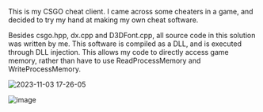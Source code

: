 This is my CSGO cheat client. I came across some cheaters in a game, and decided to try my hand at making my own cheat software.

Besides csgo.hpp, dx.cpp and D3DFont.cpp, all source code in this solution was written by me. This software is compiled as a DLL, and is executed through DLL injection. This allows my code to directly access game memory, rather than have to use ReadProcessMemory and WriteProcessMemory.

![2023-11-03 17-26-05](https://github.com/johnathanmitri/CSGO-cheat/assets/28831749/2db2f7d4-80e5-448a-867c-6f1340adb352)

![image](https://user-images.githubusercontent.com/28831749/208546081-da6bc2e2-9448-4455-b2fd-08ace2502d7f.png)
